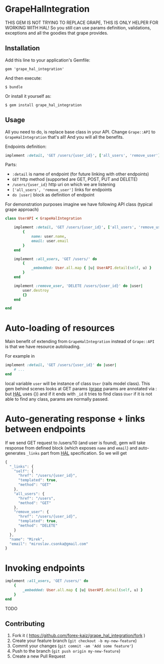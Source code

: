 # GrapeHalIntegration

THIS GEM IS NOT TRYING TO REPLACE GRAPE, THIS IS ONLY HELPER FOR WORKING WITH HAL!
So you still can use params definition, validations, exceptions and all the goodies that grape provides.

## Installation

Add this line to your application's Gemfile:

    gem 'grape_hal_integration'

And then execute:

    $ bundle

Or install it yourself as:

    $ gem install grape_hal_integration

## Usage

All you need to do, is replace base class in your API. Change `Grape::API` to `GrapeHalIntegration` that's all! And you will all the benefits.

Endpoints definition:

```ruby
implement :detail, 'GET /users/{user_id}', ['all_users', 'remove_user'] do |user|
```
Parts:

* `:detail` is name of endpoint (for future linking with other endpoints)
* `GET` http method (supported are GET, POST, PUT and DELETE)
* `/users/{user_id}` http uri on which we are listening
* `['all_users', 'remove_user']` links for endpoints
* `do |user|` block as definition of endpoint

For demonstration purposes imagine we have following API class (typical grape approach)

```ruby
class UserAPI < GrapeHalIntegration

    implement :detail, 'GET /users/{user_id}', ['all_users', 'remove_user'] do |user|
        {
            name: user.name,
            email: user.email
        }
    end

    implement :all_users, 'GET /users/' do
        {
            _embedded: User.all.map { |u| UserAPI.detail(self, u) }
        }
    end

    implement :remove_user, 'DELETE /users/{user_id}' do |user|
        user.destroy
        {}
    end

end
```

# Auto-loading of resources

Main benefit of extending from `GrapeHalIntegration` instead of `Grape::API` is that we have resource autoloading.

For example in 
```ruby
implement :detail, 'GET /users/{user_id}' do |user|
    # ...
end
```
local variable `user` will be instance of class `User` (rails model class).
This gem behind scenes looks at GET params ([grape](https://github.com/intridea/grape) params are annotated via : but [HAL](http://stateless.co/hal_specification.html) uses {}) and if it ends with `_id` it tries to find class `User` if it is not able to find any class, params are normally passed.

# Auto-generating response + links between endpoints

If we send GET request to /users/10 (and user is found), gem will take response from defined block (which exposes `name` and `email`) and auto-generates `_links` part from [HAL](http://stateless.co/hal_specification.html) specification.
So we will get
```javascript
{
  "_links": {
    "self": {
      "href": "/users/{user_id}",
      "templated": true,
      "method": "GET"
    },
    "all_users": {
      "href": "/users",
      "method": "GET"
    },
    "remove_user": {
      "href": "/users/{user_id}",
      "templated": true,
      "method": "DELETE"
    }
  },
  "name": "Mirek",
  "email": "miroslav.csonka@gmail.com"
}
```

# Invoking endpoints

```ruby
implement :all_users, 'GET /users/' do
    {
        _embedded: User.all.map { |u| UserAPI.detail(self, u) }
    }
end
```

TODO

## Contributing

1. Fork it ( https://github.com/forex-kaiz/grape_hal_integration/fork )
2. Create your feature branch (`git checkout -b my-new-feature`)
3. Commit your changes (`git commit -am 'Add some feature'`)
4. Push to the branch (`git push origin my-new-feature`)
5. Create a new Pull Request
